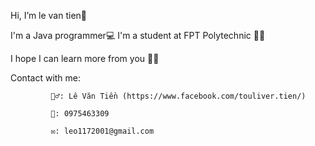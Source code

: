 Hi, I’m le van tien👋

I'm a Java programmer💻 I'm a student at FPT Polytechnic 👨‍🎓

I hope I can learn more from you 👀👐

Contact with me:

             🙋‍♂️: Lê Văn Tiền (https://www.facebook.com/touliver.tien/)
             
             📲: 0975463309
             
             ✉️: leo1172001@gmail.com
